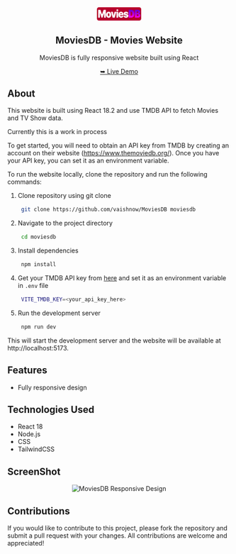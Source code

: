 <div align="center">
    <img src="./src/assets/logo.svg" alt="MoviesDB" width="100" />
  <h2>MoviesDB - Movies Website</h2>
  <p>MoviesDB is fully responsive website built using React</p>
    <a href="#updatelink" target="_blank">➥ Live Demo</a>
</div>

## About
This website is built using React 18.2 and use TMDB API to fetch Movies and TV Show data.

Currently this is a work in process

<!-- On this website, users can search for and explore movies and TV Shows, as well as bookmark their favorites for easy access later. This website is also fully responsive, so it can be easily accessed and used on any device, including desktop computers, laptops, tablets, and smartphones. -->

To get started, you will need to obtain an API key from TMDB by creating an account on their website (https://www.themoviedb.org/). Once you have your API key, you can set it as an environment variable.

To run the website locally, clone the repository and run the following commands:

1. Clone repository using git clone
   ```bash
    git clone https://github.com/vaishnow/MoviesDB moviesdb
    ```
2. Navigate to the project directory
   ```bash
    cd moviesdb
    ```
3. Install dependencies
   ```bash
    npm install
    ```
4. Get your TMDB API key from [here](https://www.themoviedb.org/) and set it as an environment variable in `.env` file
   ```bash
    VITE_TMDB_KEY=<your_api_key_here>
    ```
5. Run the development server
   ```bash
    npm run dev
    ```

This will start the development server and the website will be available at http://localhost:5173.

## Features
- Fully responsive design
<!-- - Search for movies and TV Shows -->
<!-- - Explore movies and TV Shows by popular, top rated, and upcoming releases -->
<!-- - Bookmark movies and TV Shows for easy access later -->

## Technologies Used
- React 18
- Node.js
- CSS
- TailwindCSS

<h2>ScreenShot</h2>
<div align="center">
    <img src="./public/screenshot.png" alt="MoviesDB Responsive Design" width="500" />
</div>

## Contributions
If you would like to contribute to this project, please fork the repository and submit a pull request with your changes. All contributions are welcome and appreciated! 


